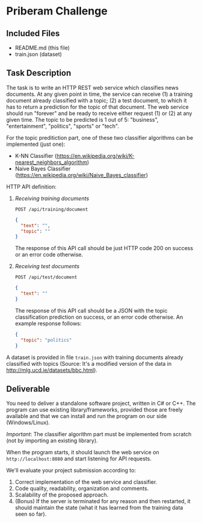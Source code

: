 # Priberam Challenge

## Included Files

- README.md (this file)
- train.json (dataset)

## Task Description

The task is to write an HTTP REST web service which classifies news documents. At any given point in time, the service can receive (1) a training document already classified with a topic; (2) a test document, to which it has to return a prediction for the topic of that document. The web service should run "forever" and be ready to receive either request (1) or (2) at any given time. The topic to be predicted is 1 out of 5: "business", "entertainment", "politics", "sports" or "tech".

For the topic preditiction part, one of these two classifier algorithms can be implemented (just one):

- K-NN Classifier (<https://en.wikipedia.org/wiki/K-nearest_neighbors_algorithm>)
- Naive Bayes Classifier (<https://en.wikipedia.org/wiki/Naive_Bayes_classifier>)

HTTP API definition:

1. _Receiving training documents_

   `POST /api/training/document`

   ```json
   {
     "text": "",
     "topic": ""
   }
   ```

   The response of this API call should be just HTTP code 200 on success or an error code otherwise.

2. _Receiving test documents_

   `POST /api/test/document`

   ```json
   {
     "text": ""
   }
   ```

   The response of this API call should be a JSON with the topic classification prediction on success, or an error code otherwise. An example response follows:

   ```json
   {
     "topic": "politics"
   }
   ```

A dataset is provided in file `train.json` with training documents already classified with topics (Source: It's a modified version of the data in <http://mlg.ucd.ie/datasets/bbc.html>).

## Deliverable

You need to deliver a standalone software project, written in C# or C++. The program can use existing library/frameworks, provided those are freely available and that we can install and run the program on our side (Windows/Linux).

_Important_: The classifier algorithm part must be implemented from scratch (not by importing an existing library).

When the program starts, it should launch the web service on `http://localhost:8080` and start listening for API requests.

We'll evaluate your project submission according to:

1. Correct implementation of the web service and classifier.
2. Code quality, readability, organization and comments.
3. Scalability of the proposed approach.
4. (Bonus) If the server is terminated for any reason and then restarted, it should maintain the state (what it has learned from the training data seen so far).
